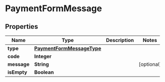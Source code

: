 
# PaymentFormMessage

## Properties
Name | Type | Description | Notes
------------ | ------------- | ------------- | -------------
**type** | [**PaymentFormMessageType**](PaymentFormMessageType.md) |  | 
**code** | **Integer** |  | 
**message** | **String** |  |  [optional]
**isEmpty** | **Boolean** |  | 




